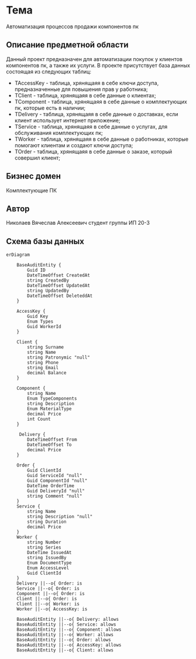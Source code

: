 # Тема
Автоматизация процессов продажи компонентов пк

Описание предметной области
---
Данный проект предназначен для автоматизации покупок у клиентов компонентов пк, а также их услуги. 
В проекте присутствует база данных состоящая из следующих таблиц:
 - TAccessKey - таблица, хрянящаяя в себе ключи доступа, предназначенные для повышения прав у работника;
 - TClient - таблица, хрянящаяя в себе данные о клиентах;
 - TComponent - таблица, хрянящаяя в себе данные о комплектующих пк, которые есть в наличии;
 - TDelivery - таблица, хрянящаяя в себе данные о доставках, если клиент использует интернет приложение;
 - TService - таблица, хрянящаяя в себе данные о услугах, для обслуживания комплектующих пк;
 - TWorker - таблица, хрянящаяя в себе данные о работниках, которые помогают клиентам и создают ключи доступа;
 - TOrder - таблица, хрянящаяя в себе данные о заказе, который совершил клиент;

Бизнес домен
---
Комплектующие ПК

Автор
---
Николаев Вячеслав Алексеевич студент группы ИП 20-3

## Схема базы данных
```mermaid
erDiagram

    BaseAuditEntity {
        Guid ID
        DateTimeOffset CreatedAt
        string CreatedBy
        DateTimeOffset UpdatedAt
        string UpdatedBy
        DateTimeOffset DeleteddAt
    }

    AccessKey {
        Guid Key
        Enum Types
        Guid WorkerId
    }

    Client {
        string Surname
        string Name
        string Patronymic "null"
        string Phone
        string Email
        decimal Balance
    }

    Component {
        string Name
        Enum TypeComponents
        string Description
        Enum MaterialType
        decimal Price
        int Count
    }

     Delivery {
        DateTimeOffset From
        DateTimeOffset To
        decimal Price
    }

    Order {
        Guid ClientId
        Guid ServiceId "null"
        Guid ComponentId "null"
        DateTime OrderTime
        Guid DeliveryId "null"
        string Comment "null"
    }
    Service {
        string Name
        string Description "null"
        string Duration
        decimal Price
    }
    Worker {
        string Number
        string Series
        DateTime IssuedAt
        string IssuedBy
        Enum DocumentType
        Enum AccessLevel
        Guid ClientId
    }
    Delivery ||--o{ Order: is
    Service ||--o{ Order: is
    Component ||--o{ Order: is
    Client ||--o{ Order: is
    Client ||--o{ Worker: is
    Worker ||--o{ AccessKey: is

    BaseAuditEntity ||--o{ Delivery: allows
    BaseAuditEntity ||--o{ Service: allows
    BaseAuditEntity ||--o{ Component: allows
    BaseAuditEntity ||--o{ Worker: allows
    BaseAuditEntity ||--o{ Order: allows
    BaseAuditEntity ||--o{ AccessKey: allows
    BaseAuditEntity ||--o{ Client: allows
 ```


